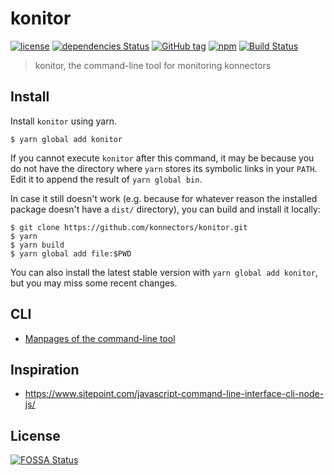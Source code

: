 # konitor

[![license](https://img.shields.io/github/license/konnectors/konitor.svg?style=flat-square)](https://github.com/konnectors/konitor/blob/master/LICENSE)
[![dependencies Status](https://david-dm.org/konnectors/konitor/status.svg?style=flat-square)](https://david-dm.org/konnectors/konitor)
[![GitHub tag](https://img.shields.io/github/tag/konnectors/konitor.svg?style=flat-square)](https://github.com/konnectors/konitor/releases)
[![npm](https://img.shields.io/npm/v/konitor.svg?style=flat-square)](https://www.npmjs.com/package/konitor)
[![Build Status](https://travis-ci.org/konnectors/konitor.svg?branch=master&style=flat-square)](https://travis-ci.org/konnectors/konitor)

> konitor, the command-line tool for monitoring konnectors

## Install

Install `konitor` using yarn.

```
$ yarn global add konitor
```

If you cannot execute `konitor` after this command, it may be because you do not
have the directory where `yarn` stores its symbolic links in your `PATH`. Edit
it to append the result of `yarn global bin`.

In case it still doesn't work (e.g. because for whatever reason the installed
package doesn't have a `dist/` directory), you can build and install it locally:

```
$ git clone https://github.com/konnectors/konitor.git
$ yarn
$ yarn build
$ yarn global add file:$PWD
```

You can also install the latest stable version with `yarn global add konitor`, but
you may miss some recent changes.

## CLI

- [Manpages of the command-line tool](./docs/cli.md)

## Inspiration

- https://www.sitepoint.com/javascript-command-line-interface-cli-node-js/

## License

[![FOSSA Status](https://app.fossa.io/api/projects/git%2Bgithub.com%2Fkonnectors%2Fkonitor.svg?type=large)](https://app.fossa.io/projects/git%2Bgithub.com%2Fkonnectors%2Fkonitor?ref=badge_large)
